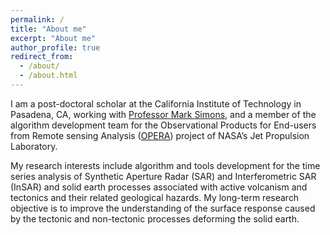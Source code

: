 ```yaml
---
permalink: /
title: "About me"
excerpt: "About me"
author_profile: true
redirect_from: 
  - /about/
  - /about.html
---
```


I am a post-doctoral scholar at the California Institute of Technology in Pasadena, CA, working with [Professor Mark Simons](http://web.gps.caltech.edu/~simons/), and a member of the algorithm development team for the Observational Products for End-users from Remote sensing Analysis ([OPERA](https://www.jpl.nasa.gov/go/opera)) project of NASA’s Jet Propulsion Laboratory.

My research interests include algorithm and tools development for the time series analysis of Synthetic Aperture Radar (SAR) and Interferometric SAR (InSAR) and solid earth processes associated with active volcanism and tectonics and their related geological hazards. My long-term research objective is to improve the understanding of the surface response caused by the tectonic and non-tectonic processes deforming the solid earth.
